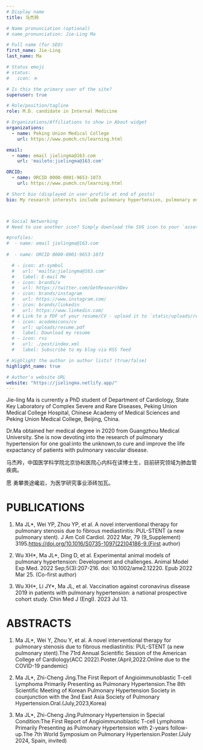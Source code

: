 ```yaml
---
# Display name
title: 马杰羚

# Name pronunciation (optional)
# name_pronunciation: Jie-Ling Ma

# Full name (for SEO)
first_name: Jie-Ling
last_name: Ma

# Status emoji
# status:
#   icon: ☕️

# Is this the primary user of the site?
superuser: true

# Role/position/tagline
role: M.D. candidate in Internal Medicine

# Organizations/Affiliations to show in About widget
organizations:
  - name: Peking Union Medical College
    url: https://www.pumch.cn/learning.html

email:
  - name: email jielingma@163.com
    url: 'maileto:jielingma@163.com'

ORCID:
  - name: ORCID 0000-0001-9653-1073
    url: https://www.pumch.cn/learning.html

# Short bio (displayed in user profile at end of posts)
bio: My research interests include pulmonary hypertension, pulmonary embolism and congenital heart disease.



# Social Networking
# Need to use another icon? Simply download the SVG icon to your `assets/media/icons/` folder.

#profiles:
#  - name: email jielingma@163.com
  
#  - name: ORCID 0000-0001-9653-1073

  # - icon: at-symbol
  #   url: 'mailto:jielingma@163.com'
  #   label: E-mail Me
  # - icon: brands/x
  #   url: https://twitter.com/GetResearchDev
  # - icon: brands/instagram
  #   url: https://www.instagram.com/
  # - icon: brands/linkedin
  #   url: https://www.linkedin.com/
  # # Link to a PDF of your resume/CV - upload it to `static/uploads/resume.pdf`
  # - icon: academicons/cv
  #   url: uploads/resume.pdf
  #   label: Download my resume
  # - icon: rss
  #   url: ./post/index.xml
  #   label: Subscribe to my blog via RSS feed

# Highlight the author in author lists? (true/false)
highlight_name: true

# Author's website URL
website: "https://jielingma.netlify.app/"
---
```


Jie-ling Ma is currently a PhD student of Department of Cardiology, State Key Laboratory of Complex Severe and Rare Diseases, Peking Union Medical College Hospital, Chinese Academy of Medical Sciences and Peking Union Medical College, Beijing, China.

Dr.Ma obtained her medical degree in 2020 from Guangzhou Medical University. She is now devoting into the research of pulmonary hypertension for one goal:into the unknown,to cure and improve the life expactancy of patients with pulmonary vascular disease.

马杰羚，中国医学科学院北京协和医院心内科在读博士生，目前研究领域为肺血管疾病。

愿 勇攀畏途巉岩，为医学研究事业添砖加瓦。


# PUBLICATIONS

1. Ma JL*, Wei YP, Zhou YP, et al. A novel interventional therapy for pulmonary stenosis due to fibrous mediastinitis: PUL-STENT (a new pulmonary stent). J Am Coll Cardiol. 2022 Mar, 79 (9_Supplement) 3195.https://doi.org/10.1016/S0735-1097(22)04186-9.(First author)

2. Wu XH*, Ma JL*, Ding D, et al. Experimental animal models of pulmonary hypertension: Development and challenges. Animal Model Exp Med. 2022 Sep;5(3):207-216. doi: 10.1002/ame2.12220. Epub 2022 Mar 25. (Co-first  author)

3. Wu XH*, Li JY*, Ma JL, et al. Vaccination against coronavirus disease 2019 in patients with pulmonary hypertension: a national prospective cohort study. Chin Med J (Engl). 2023 Jul 13. 

# ABSTRACTS

1. Ma JL*, Wei Y, Zhou Y, et al. A novel interventional therapy for pulmonary stenosis due to fibrous mediastinitis: PUL-STENT (a new pulmonary stent).The 71rd Annual Scientific Session of the American College of Cardiology(ACC 2022).Poster.(April,2022.Online due to the COVID-19 pandemic)

2. Ma JL*, Zhi-Cheng Jing.The First Report of Angioimmunoblastic T-cell Lymphoma Primarily Presenting as Pulmonary Hypertension.The 8th Scientific Meeting of Korean Pulmonary Hypertension Society in counjunction with the 3nd East Asia Society  of Pulmonary  Hypertension.Oral.(July,2023,Korea)
3. Ma JL*, Zhi-Cheng Jing.Pulmonary Hypertension in Special Condition:The First Report of Angioimmunoblastic T-cell Lymphoma Primarily Presenting as Pulmonary Hypertension with 2-years follow-up.The 7th World Symposium on Pulmonary Hypertension.Poster.(July 2024, Spain, invited)


